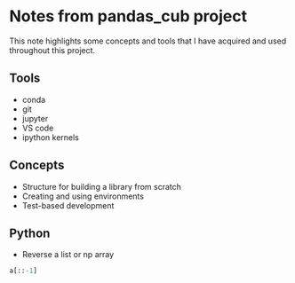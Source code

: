 # Notes from pandas_cub project

This note highlights some concepts and tools that I have acquired and used throughout this project. 

## Tools

* conda
* git
* jupyter
* VS code
* ipython kernels

## Concepts 

* Structure for building a library from scratch
* Creating and using environments
* Test-based development

## Python

* Reverse a list or np array
```python 
a[::-1]
```


